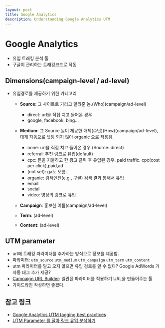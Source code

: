 ```yaml
---
layout: post
title: Google Analytics
description: Understanding Google Analytics UTM
---
```

# Google Analytics
- 유입 트래킹 분석 툴
- 구글이 관리하는 트래킹코드로 작동

## Dimensions(campaign-level / ad-level)
- 유입경로를 제공하기 위한 카테고리

	- **Source**: 그 사이트로 가라고 알려준 놈.(Who)(campaign/ad-level)
		+ direct: url을 직접 치고 들어온 경우 
		+ google, facebook, bing...

	- **Medium**: 그 Source 놈이 제공한 매체(수단)(How)(campaign/ad-level), 대게 자동으로 셋팅 되지 않아 organic 으로 적용됨.
		+ none: url을 직접 치고 들어온 경우 (Source: direct)
		+ referral: 추천 링크로 유입(default)
		+ cpc: 돈을 지불하고 한 광고 클릭 후 유입된 경우. paid traffic. cpc(cost per click),paid,ad
		+ (not set): ga도 모름.
		+ organic: 검색엔진(e.g., 구글) 검색 결과 통해서 유입
		+ email
		+ social
		+ video: 영상의 링크로 유입

	- **Campaign**: 홍보한 이름(campaign/ad-level)

	- **Term**: (ad-level)

	- **Content**: (ad-level)


## UTM parameter
- url에 트래킹 파라미터를 추가하는 방식으로 정보를 제공함.
- 파라미터: `utm_source` `utm_medium` `utm_campaign` `utm_term` `utm_content`
- utm 파라미터를 달고 오지 않으면 유입 경로를 알 수 없다? Google AdWords 가 자동 태그 추가 제공?
- [Campaign URL Builder](https://ga-dev-tools.appspot.com/campaign-url-builder/): 일관된 파라미터를 적용하기 URL을 만들어주는 툴
- 가이드라인 작성하면 좋겠다.


## 참고 링크
- [Google Analytics UTM tagging 
best practices](https://funnel.io/resources/google-analytics-utm-tagging-best-practices)
- [UTM Parameter 를 달아 링크 유입 분석하기](https://milooy.wordpress.com/2015/05/20/google-analytics-with-utm-parameter/)
